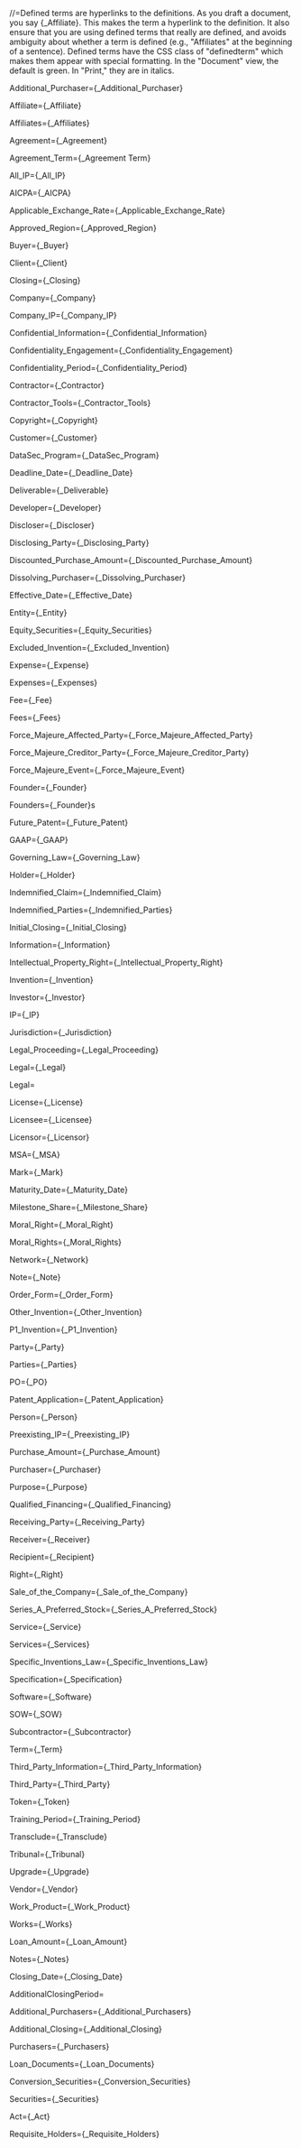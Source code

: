 //=Defined terms are hyperlinks to the definitions.  As you draft a document, you say {_Affiliate}.  This makes the term a hyperlink to the definition.  It also ensure that you are using defined terms that really are defined, and avoids ambiguity about whether a term is defined (e.g., "Affiliates" at the beginning of a sentence).  Defined terms have the CSS class of "definedterm" which makes them appear with special formatting.  In the "Document" view, the default is green.  In "Print," they are in italics.


Additional_Purchaser={_Additional_Purchaser}

Affiliate={_Affiliate}

Affiliates={_Affiliates}

Agreement={_Agreement}

Agreement_Term={_Agreement Term}

All_IP={_All_IP}

AICPA={_AICPA}

Applicable_Exchange_Rate={_Applicable_Exchange_Rate}

Approved_Region={_Approved_Region}

Buyer={_Buyer}

Client={_Client}

Closing={_Closing}

Company={_Company}

Company_IP={_Company_IP}

Confidential_Information={_Confidential_Information}

Confidentiality_Engagement={_Confidentiality_Engagement}

Confidentiality_Period={_Confidentiality_Period}

Contractor={_Contractor}

Contractor_Tools={_Contractor_Tools}

Copyright={_Copyright}

Customer={_Customer}

DataSec_Program={_DataSec_Program}

Deadline_Date={_Deadline_Date}

Deliverable={_Deliverable}

Developer={_Developer}

Discloser={_Discloser}

Disclosing_Party={_Disclosing_Party}

Discounted_Purchase_Amount={_Discounted_Purchase_Amount}

Dissolving_Purchaser={_Dissolving_Purchaser}

Effective_Date={_Effective_Date}

Entity={_Entity}

Equity_Securities={_Equity_Securities}

Excluded_Invention={_Excluded_Invention}

Expense={_Expense}

Expenses={_Expenses}

Fee={_Fee}

Fees={_Fees}

Force_Majeure_Affected_Party={_Force_Majeure_Affected_Party}

Force_Majeure_Creditor_Party={_Force_Majeure_Creditor_Party}

Force_Majeure_Event={_Force_Majeure_Event}

Founder={_Founder}

Founders={_Founder}s

Future_Patent={_Future_Patent}

GAAP={_GAAP}

Governing_Law={_Governing_Law}

Holder={_Holder}

Indemnified_Claim={_Indemnified_Claim}

Indemnified_Parties={_Indemnified_Parties}

Initial_Closing={_Initial_Closing}

Information={_Information}

Intellectual_Property_Right={_Intellectual_Property_Right}

Invention={_Invention}

Investor={_Investor}

IP={_IP}

Jurisdiction={_Jurisdiction}

Legal_Proceeding={_Legal_Proceeding}

Legal={_Legal}

Legal=

License={_License}

Licensee={_Licensee}

Licensor={_Licensor}

MSA={_MSA}

Mark={_Mark}

Maturity_Date={_Maturity_Date}

Milestone_Share={_Milestone_Share}

Moral_Right={_Moral_Right}

Moral_Rights={_Moral_Rights}

Network={_Network}

Note={_Note}

Order_Form={_Order_Form}

Other_Invention={_Other_Invention}

P1_Invention={_P1_Invention}

Party={_Party}

Parties={_Parties}

PO={_PO}

Patent_Application={_Patent_Application}

Person={_Person}

Preexisting_IP={_Preexisting_IP}

Purchase_Amount={_Purchase_Amount}

Purchaser={_Purchaser}

Purpose={_Purpose}

Qualified_Financing={_Qualified_Financing}

Receiving_Party={_Receiving_Party}

Receiver={_Receiver}

Recipient={_Recipient}

Right={_Right}

Sale_of_the_Company={_Sale_of_the_Company}

Series_A_Preferred_Stock={_Series_A_Preferred_Stock}

Service={_Service}

Services={_Services}

Specific_Inventions_Law={_Specific_Inventions_Law}

Specification={_Specification}

Software={_Software}

SOW={_SOW}

Subcontractor={_Subcontractor}

Term={_Term}

Third_Party_Information={_Third_Party_Information}

Third_Party={_Third_Party}

Token={_Token}

Training_Period={_Training_Period}

Transclude={_Transclude}

Tribunal={_Tribunal}

Upgrade={_Upgrade}

Vendor={_Vendor}

Work_Product={_Work_Product}

Works={_Works}

Loan_Amount={_Loan_Amount}

Notes={_Notes}

Closing_Date={_Closing_Date}

AdditionalClosingPeriod=

Additional_Purchasers={_Additional_Purchasers}

Additional_Closing={_Additional_Closing}

Purchasers={_Purchasers}

Loan_Documents={_Loan_Documents}

Conversion_Securities={_Conversion_Securities}

Securities={_Securities}

Act={_Act}

Requisite_Holders={_Requisite_Holders}

